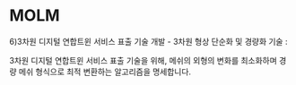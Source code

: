 # MOLM
6)3차원 디지털 연합트윈 서비스 표출 기술 개발 - 3차원 형상 단순화 및 경량화 기술 : 

3차원 디지털 연합트윈 서비스 표출 기술을 위해, 메쉬의 외형의 변화를 최소화하며 경량 메쉬 형식으로 최적 변환하는 알고리즘을 명세합니다.
